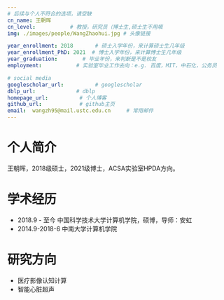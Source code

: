 ```yaml
---
# 后续与个人不符合的选项，请空缺
cn_name: 王朝晖
cn_level:           # 教授，研究员（博士生,硕士生不用填
img: ./images/people/WangZhaohui.jpg # 头像链接

year_enrollment: 2018       # 硕士入学年份，来计算硕士生几年级
year_enrollment_PhD: 2021  # 博士入学年份，来计算博士生几年级
year_graduation:        # 毕业年份，来判断是不是校友
employment:           # 实验室毕业工作去向：e.g. 百度，MIT，中石化，公务员

# social media
googlescholar_url:          # googlescholar
dblp_url:             # dblp
homepage_url:          # 个人博客
github_url:            # github主页
email:  wangzh95@mail.ustc.edu.cn     # 常用邮件
---
```

# 个人简介

王朝晖，2018级硕士，2021级博士，ACSA实验室HPDA方向。

# 学术经历

- 2018.9 - 至今 中国科学技术大学计算机学院，硕博，导师：安虹
- 2014.9-2018-6 中南大学计算机学院

# 研究方向
- 医疗影像认知计算
- 智能心脏超声
